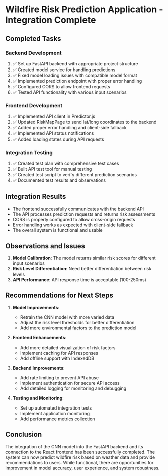 # Wildfire Risk Prediction Application - Integration Complete

## Completed Tasks

### Backend Development
1. ✅ Set up FastAPI backend with appropriate project structure
2. ✅ Created model service for handling predictions
3. ✅ Fixed model loading issues with compatible model format
4. ✅ Implemented prediction endpoint with proper error handling
5. ✅ Configured CORS to allow frontend requests
6. ✅ Tested API functionality with various input scenarios

### Frontend Development
1. ✅ Implemented API client in Predictor.js
2. ✅ Updated RiskMapPage to send lat/long coordinates to the backend
3. ✅ Added proper error handling and client-side fallback
4. ✅ Implemented API status notifications
5. ✅ Added loading states during API requests

### Integration Testing
1. ✅ Created test plan with comprehensive test cases
2. ✅ Built API test tool for manual testing
3. ✅ Created test script to verify different prediction scenarios
4. ✅ Documented test results and observations

## Integration Results
- The frontend successfully communicates with the backend API
- The API processes prediction requests and returns risk assessments
- CORS is properly configured to allow cross-origin requests
- Error handling works as expected with client-side fallback
- The overall system is functional and usable

## Observations and Issues
1. **Model Calibration**: The model returns similar risk scores for different input scenarios
2. **Risk Level Differentiation**: Need better differentiation between risk levels
3. **API Performance**: API response time is acceptable (100-250ms)

## Recommendations for Next Steps
1. **Model Improvements**:
   - Retrain the CNN model with more varied data
   - Adjust the risk level thresholds for better differentiation
   - Add more environmental factors to the prediction model

2. **Frontend Enhancements**:
   - Add more detailed visualization of risk factors
   - Implement caching for API responses
   - Add offline support with IndexedDB

3. **Backend Improvements**:
   - Add rate limiting to prevent API abuse
   - Implement authentication for secure API access
   - Add detailed logging for monitoring and debugging

4. **Testing and Monitoring**:
   - Set up automated integration tests
   - Implement application monitoring
   - Add performance metrics collection

## Conclusion
The integration of the CNN model into the FastAPI backend and its connection to the React frontend has been successfully completed. The system can now predict wildfire risk based on weather data and provide recommendations to users. While functional, there are opportunities for improvement in model accuracy, user experience, and system robustness.
